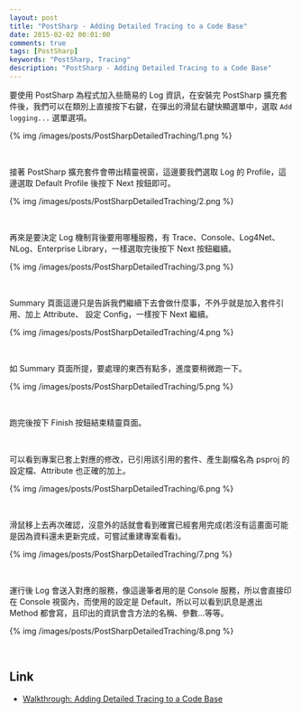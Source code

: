 ```yaml
---
layout: post
title: "PostSharp - Adding Detailed Tracing to a Code Base"
date: 2015-02-02 00:01:00
comments: true
tags: [PostSharp]
keywords: "PostSharp, Tracing"
description: "PostSharp - Adding Detailed Tracing to a Code Base"
---
```


要使用 PostSharp 為程式加入些簡易的 Log 資訊，在安裝完 PostSharp 擴充套件後，我們可以在類別上直接按下右鍵，在彈出的滑鼠右鍵快顯選單中，選取 `Add logging...` 選單選項。

<!--More -->

{% img /images/posts/PostSharpDetailedTraching/1.png %}

<br/>


接著 PostSharp 擴充套件會帶出精靈視窗，這邊要我們選取 Log 的 Profile，這邊選取 Default Profile 後按下 Next 按鈕即可。  

{% img /images/posts/PostSharpDetailedTraching/2.png %}

<br/>


再來是要決定 Log 機制背後要用哪種服務，有 Trace、Console、Log4Net、NLog、Enterprise Library，一樣選取完後按下 Next 按鈕繼續。  

{% img /images/posts/PostSharpDetailedTraching/3.png %}

<br/>


Summary 頁面這邊只是告訴我們繼續下去會做什麼事，不外乎就是加入套件引用、加上 Attribute、 設定 Config，一樣按下 Next 繼續。  

{% img /images/posts/PostSharpDetailedTraching/4.png %}

<br/>


如 Summary 頁面所提，要處理的東西有點多，進度要稍微跑一下。  

{% img /images/posts/PostSharpDetailedTraching/5.png %}

<br/>


跑完後按下 Finish 按鈕結束精靈頁面。  

<br/>


可以看到專案已套上對應的修改，已引用該引用的套件、產生副檔名為 psproj 的設定檔、Attribute 也正確的加上。  

{% img /images/posts/PostSharpDetailedTraching/6.png %}

<br/>


滑鼠移上去再次確認，沒意外的話就會看到確實已經套用完成(若沒有這畫面可能是因為資料還未更新完成，可嘗試重建專案看看)。

{% img /images/posts/PostSharpDetailedTraching/7.png %}

<br/>


運行後 Log 會送入對應的服務，像這邊筆者用的是 Console 服務，所以會直接印在 Console 視窗內，而使用的設定是 Default，所以可以看到訊息是進出 Method 都會寫，且印出的資訊會含方法的名稱、參數...等等。  

{% img /images/posts/PostSharpDetailedTraching/8.png %}

<br/>


Link
----
* [Walkthrough: Adding Detailed Tracing to a Code Base](http://doc.postsharp.net/logging)

